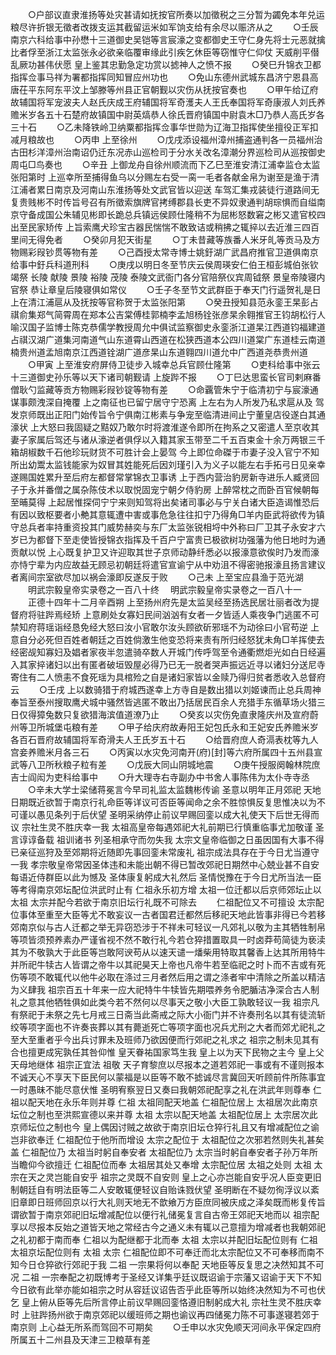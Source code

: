 <!-- { "loadSidebar": true } -->
　　○户部议直隶淮扬等处灾甚请如抚按官所奏以加徵税之三分暂为蠲免本年兑运粮尽许折银无徵者改拨支运其截留运米如军饷支给有余尽以赈济从之
　　○壬辰南京六科给事中孙懋十三道御史吴铠等言宸濠之变都御史王守仁身先将士元恶就擒比者俘至浙江太监张永必欲亲临覆审缘此引疾乞休臣等窃惟守仁仰仗  天威削平僣乱厥功甚伟伏愿  皇上鉴其忠勤急定功赏以摅神人之愤不报
　　○癸巳升锦衣卫都指挥佥事马祥为署都指挥同知冒应州功也
　　○免山东德州武城东昌济宁恩县高唐茌平东阿东平汶上邹滕等州县正官朝觐以灾伤从抚按官奏也
　　○甲午给辽府故辅国将军宠波夫人赵氏庆成王府辅国将军奇濩夫人王氏奉国将军奇康淑人刘氏养赡米岁各五十石楚府故镇国中尉英熇恭人徐氏晋府镇国中尉袁木□乃恭人高氏岁各三十石
　　○乙未降铁岭卫纳粟都指挥佥事华世勋为辽海卫指挥使坐擅役正军扣减月粮故也
　　○丙申  上至徐州
　　○戊戌添设福州漳州捕盗通判各一员福州治古田杉洋漳州治南诏仍迁东况赤山巡检司于分水关改名漳潮分界巡检司从巡按御史周屯□鸟奏也
　　○辛丑  上御龙舟自徐州顺流而下乙巳至淮安清江浦幸监仓太监张阳第时  上巡幸所至捕得鱼乌以分赐左右受一脔一毛者各献金帛为谢至是渔于清江浦者累日南京及河南山东淮扬等处文武官皆以迎送  车驾汇集戎装徒行道路间无复贵贱彬不时传旨号召有所徵索旗牌官拷缚郡县长吏不异奴隶通判胡琮惧而自缢南京守备成国公朱辅见彬即长跪总兵镇远侯顾仕隆稍不为屈彬怒数窘之彬又遣官校四出至民家矫传  上旨索鹰犬珍宝古器民惴惴不敢致诘或稍拂之辄捽以去近淮三四百里间无得免者
　　○癸卯月犯天街星
　　○丁未昔藏等族番人米牙癿等贡马及方物赐彩叚钞贯等物有差
　　○己酉授太常寺博士姚釪湖广武昌府推官卫道俱南京给事中釪兵科道刑科
　　○庚戌以明日冬至节庆云侯周瑛安仁伯王桓彭城伯张钦竭祭  长陵  献陵  景陵  裕陵  茂陵  泰陵文武衙门各分官陪祭仪宾周钺祭  景皇帝陵寝内官祭  恭让章皇后陵寝俱如常仪
　　○壬子冬至节文武群臣于奉天门行遥贺礼是日  上在清江浦扈从及抚按等官称贺于太监张阳第
　　○癸丑授知县范永銮王杲彭占祺俞集郑气简霄周在郑本公吉棠傅桂郭楠李孟旭杨铨张彦杲余翱推官王钧胡松行人喻汉国子监博士陈克恭儒学教授周允中俱试监察御史永銮浙江道杲江西道钧福建道占祺汉湖广道集河南道气山东道霄山西道在松狭西道本公四川道棠广东道桂云南道楠贵州道孟旭南京江西道铨湖广道彦杲山东道翱四川道允中广西道尧恭贵州道
　　○甲寅  上至淮安府屏侍卫徒步入城幸总兵官顾仕隆第
　　○吏科给事中张云十三道御史孙乐等以天下诸司朝觐请  上旋跸不报
　　○丁巳达思蛮长官司剌麻番僧耿勺监藏等贡方物赐彩叚钞锭等物有差
　　○命覊管朱宁于临清初宁与宸濠通谋事颇洩深自掩覆  上之南征也已留宁居守宁恐离  上左右为人所发乃私求扈从及  驾发京师既出正阳门始传旨令宁俱南江彬素与争宠至临清进间止宁董皇店役遂白其通濠状  上大怒曰我固疑之黠奴乃敢尔时将渡淮遂令即所在拘系之又密遣人至京收其妻子家属后驾还与诸从濠逆者俱俘以入籍其家玉带至二千五百束金十余万两银三千箱胡椒数千石他珍玩财货不可胜计会上晏驾  今上即位命磔于市妻子没入官宁不知所出幼鬻太监钱能家为奴冒其姓能死后因刘瑾引入为义子以能左右手拓弓日见亲幸遂赐国姓累升至后府左都督常掌锦衣卫事诱  上于西内营治豹房新寺进乐人臧贤回子于永并番僧之属杂陈伎术以取悦固宠宁朝夕侍豹房  上醉常枕之而卧百官候朝每至晡莫得  上起居惟探伺宁宁来则知驾将出矣诸司事必与宁关白诸大臣造谒惟恐后有因以致枢要者小艴其意辄遭中害或事危急往往扣宁乃得角□羊内臣武将欲传为镇守总兵者率持重资投其门威势赫奕与东厂太监张锐相埒中外称曰厂卫其子永安才六岁已为都督下至走使皆授锦衣指挥及千百户宁富贵已极欲树功强藩为他日地时为通贡献以悦  上心既复护卫又许迎取其世子京师动静纤悉必以报濠意欲俟时乃发而濠亦恃宁辈为内应故益无顾忌初朝廷将遣官宣谕宁从中劝沮不得密驰报濠且扬言建议者离间宗室欲尽加以祸会濠即反遂反于败
　　○己未  上至宝应县渔于范光湖
　　明武宗毅皇帝实录卷之一百八十终
　明武宗毅皇帝实录卷之一百八十一
　　正德十四年十二月辛酉朔  上至扬州府先是太监吴经至扬选民居壮丽者改为提督府将驻跸焉经矫  上意刷处女寡妇民间汹汹有女者一夕皆适人乘夜争门逃匿不可禁知府蒋瑶诣经恳免经大怒曰汝小官敢尔汝头顾欲斫邪瑶不为动徐曰小官苟逆  上意自分必死但百姓者朝廷之百姓倘激生他变恐将来责有所归经怒犹未角□羊挥使去经密觇知寡妇及娼者家夜半忽遣骑卒数人开城门传呼驾至令通衢燃炬光如白日经遍入其家捽诸妇以出有匿者破垣毁屋必得乃已无一脱者哭声振远近寻以诸妇分送尼寺寄住有二人愤恚不食死瑶为具棺殓之自是诸妇家皆以金赎乃得归贫者悉收入总督府云
　　○壬戌  上以数骑猎于府城西遂幸上方寺自是数出猎以刘姬谏而止总兵周神奉旨至泰州搜取鹰犬城中骚然皆逃匿不敢出乃括居民百余人充猎手东循草场火猎三日仅得獐兔数只复欲猎海滨值道潦乃止
　　○癸亥以灾伤免直隶隆庆州及宣府蔚州等卫所城堡屯粮有差
　　○甲子给庆府故寿阳王妃包氏永和王妃安氏养赡米岁各百石晋府故辅国将军奇滑夫人王氏岁五十石
　　○给晋府庶人奇滆表枕等九人宫妾养赡米月各三石
　　○丙寅以水灾免河南开(府)[封]等六府所属四十五州县宣武等八卫所秋粮子粒有差
　　○戊辰大同山阴城地震
　　○庚午授服阕翰林院庶吉士阎闳为吏科给事中
　　○升大理寺右寺副办中书舍人事陈伟为太仆寺寺丞
　　○辛未大学士梁储蒋冕言今早司礼监太监魏彬传谕  圣意以明年正月郊祀  天地日期既近欲暂于南京行礼命臣等详议可否臣等闻命之余不胜惊惧反复思惟决以为不可谨以愚见条列于后伏望  圣明采纳停止前议早赐回銮以成大礼使天下后世无得而议  宗社生灵不胜庆幸一我  太祖高皇帝每遇郊祀大礼前期已行慎重临事尤加敬谨  圣言谆谆备载  祖训诸书  列圣相承守而勿失我  太宗文皇帝临御之日虽因国有大事不得已亲征巡狩及至郊期将近随即先事回銮未常废礼  祖宗成法具存在于今日尤当遵守一我  孝宗敬皇帝常因圣体违和未能出朝不得已暂改郊祀日期然中心兢业甚不自安每语近侍群臣以此为憾及  圣体康复躬成大礼然后  圣情悦豫在于今日尤所当法一臣等考得南京郊坛配位洪武时止有  仁祖永乐初方增  太祖一位迁都以后京师郊坛止以太祖  太宗并配今若欲于南京旧坛行礼既不可除去
　　仁祖配位又不可擅设  太宗配位事体至重至大臣等尤不敢妄议一古者国君迁都然后移祀天地此皆事非得已今若移郊南京似与古人迁都之举无异窃恐涉于不祥未可轻议一凡郊礼以敬为主其牺牲制帛等项皆须预养素办严谨省视不然不敢行礼今若仓猝措置取具一时卤莽苟简徒为亵渎其为不敬孰大于此臣等岂敢阿谀苟从以速天谴一燔柴用特取其馨香上达其所用特牛并所祀牛犊古人皆谓之帝牛以其祀昊天上帝也凡帝牛若至临祀之时卜而不吉或有死伤等项不敢辄代以他牛必取在涤过三月者然后用之谓之涤者牢中清除之所盖以精洁为义肆我  祖宗百五十年来一应大祀特牛牛犊皆先期喂养务令肥腯洁净深合古人制礼之意其他牺牲俱如此类今若不然何以尽事天之敬小大臣工孰敢轻议一我  祖宗凡有祭祀于未祭之先七月戒三日斋当此斋戒之际大小衙门并不许奏刑名以其有徒流斩绞等项字面也不许奏丧葬以其有薨逝死亡等项字面也况兵尤刑之大者而郊尤祀礼之至大至重者乎今出兵讨罪未及班师乃欲因便而行郊祀之礼求之  祖宗之制未见其有合也擅更成宪孰任其咎仰惟  皇天眷祐国家笃生我  皇上以为天下民物之主今  皇上父天母地继体  祖宗正宜法  祖敬  天子育黎庶以尽报本之道若郊祀一事或有不谨则报本不诚天心不享天下臣民何以蒙福是以臣等不敢不摅诚尽言冀回天听顾前件所陈事宜一时愚昧不能尽意伏惟  圣明宥察翌日又奏曰我朝郊祀配享之礼在洪武年则尊奉  仁祖以配天地在永乐年则并尊  仁祖  太祖同配天地盖  仁祖配位居上  太祖居次此南京坛位之制也至洪熙宣德以来并尊  太祖  太宗以配天地盖  太祖配位居上  太宗居次此京师坛位之制也今  皇上偶因讨贼之故欲于南京旧坛仓猝行礼且又有增减配位之谕岂非欲奉迁  仁祖配位于他所而增设  太宗之配位于  太祖配位之次邪若然则失礼甚矣盖  仁祖配位乃  太祖当时躬自奉安者  太祖配位乃  太宗当时躬自奉安者子孙万年所当瞻仰今欲擅迁  仁祖配位而奉  太祖居其处又奉增  太宗配位居  太祖之处则  太祖  太宗在天之灵岂能自安乎  祖宗之灵既不自安则  皇上之心亦岂能自安乎况人臣变更旧制朝廷自有明法臣等二人安敢辄便轻议自贻诛戮伏望  圣明断在不疑勿徇浮议以紊旧章即日班师回京以行大礼则天地无不歆飨万方臣庶同被庆成之泽矣既而彬复传旨谓欲暂于南京郊祀旧坛增减配位以便行礼储冕复言自古帝王郊祀天地而以  祖宗配享以尽报本反始之道皆天地之常经古今之通义未有辄以己意擅为增减者也我朝郊祀之礼初都于南而奉  仁祖以为配继都于北而奉  太祖  太宗以并配旧坛配位则有  仁祖  太祖京坛配位则有  太祖  太宗  仁祖配位即不可奉迁而北太宗配位又不可奉移而南不知今日仓猝欲行郊祀于我  二祖  一宗果将何以奉配  天地臣等反复思之决然知其不可况  二祖  一宗奉配之初既博考于圣经又详集乎廷议既诏谕于宗藩又诏谕于天下不知今日欲有此举亦能如祖宗之时从容廷议诏告否乎此臣等所以始终决然知为不可也伏乞  皇上俯从臣等先后所言停止前议早赐回銮恪遵旧制躬成大礼  宗社生灵不胜庆幸时  上驻跸扬州欲于南京郊祀以缓班师之期也谕议再四储冕力陈不可事遂寝若郊于南京则  上心益无所系而驾回不可期矣
　　○壬申以水灾免顺天河间永平保定四府所属五十二州县及天津三卫粮草有差

